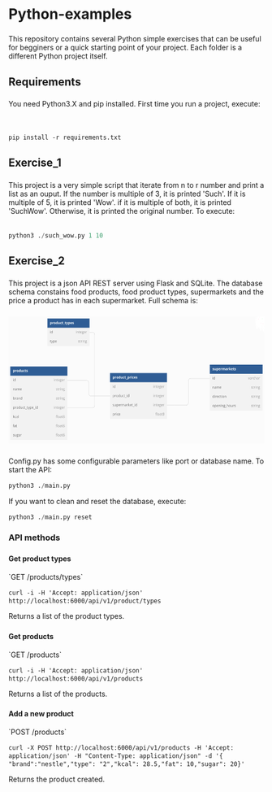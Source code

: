 <h1 align="left">Python-examples</h1>

###

<p align="left">This repository contains several Python simple exercises that can be useful for begginers or a quick starting point of your project. Each folder is a different Python project itself.</p>

###

<h2 align="left">Requirements</h2>

###

<p align="left">You need Python3.X and pip installed. First time you run a project, execute:<br><br>
</p>

<code>
pip install -r requirements.txt
</code>

###

<h2 align="left">Exercise_1</h2>

###

<p align="left">This project is a very simple script that iterate from n to r number and print a list as an ouput. If the number is multiple of 3, it is printed 'Such'. If it is multiple of 5, it is printed 'Wow'. if it is multiple of both, it is printed 'SuchWow'. Otherwise, it is printed the original number. To execute:<br><br>
</p>

```python
python3 ./such_wow.py 1 10
```

###

<h2 align="left">Exercise_2</h2>

###

<p align="left">This project is a json API REST server using Flask and SQLite. The database schema constains food products, food product types, supermarkets and the price a product has in each supermarket. Full schema is:</p>

###

<div align="center">
  <img height="250" src="./exercise_2/db/schema.png"  />
</div>

###

<p align="left">Config.py has some configurable parameters like port or database name. To start the API:<p>

```python
python3 ./main.py
```
<p align="left"> If you want to clean and reset the database, execute:</p>

```python
python3 ./main.py reset
```

###

<h3 align="left">API methods</h3>

###

<h4 align="left">Get product types</h4>
`GET /products/types`

    curl -i -H 'Accept: application/json' http://localhost:6000/api/v1/product/types

Returns a list of the product types.
###

<h4 align="left">Get products</h4>
`GET /products`

    curl -i -H 'Accept: application/json' http://localhost:6000/api/v1/products

Returns a list of the products.

###

<h4 align="left">Add a new product</h4>
`POST /products`

    curl -X POST http://localhost:6000/api/v1/products -H 'Accept: application/json' -H "Content-Type: application/json" -d '{ "brand":"nestle","type": "2","kcal": 28.5,"fat": 10,"sugar": 20}'

Returns the product created.



